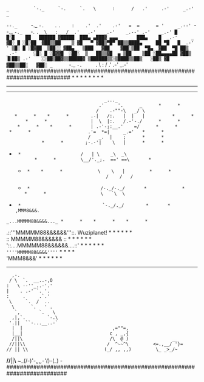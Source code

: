     _         `-._     `-.     `.   \      :      /   .'     .-'     _.-'      _
 `--._     `-._    `-.    `.  `.    :    .'  .'    .-'   =  =      = '     _.--'
      `--._    `-._   `-.   `.  \   :   /  .'   .-'   _.-'    _.--' .-'    _.-'
    █     █░█    ██   ██████ ▓█████  ███▄ ▄███▓ ▄▄▄       ███▄    █  _.-'     _
   ▓█░ █ ░█░██  ▓██▒▒██    ▒ ▓█   ▀ ▓██▒▀█▀ ██▒▒████▄     ██ ▀█   █  .-'   '
   ▒█░ █ ░█▓██  ▒██░░ ▓██▄   ▒███   ▓██    ▓██░▒██  ▀█▄  ▓██  ▀█ ██▒ _.-'     
   ░█░ █ ░█▓▓█  ░██░  ▒   ██▒▒▓█  ▄ ▒██    ▒██ ░██▄▄▄▄██ ▓██▒  ▐▌██▒ .-'   
   ░░██▒██▓▒▒█████▓ ▒██████▒▒░▒████▒▒██▒   ░██▒ ▓█   ▓██▒▒██░   ▓██░
  _      `-._     `-.     `.   \      :      /   .'     .-'     _.-'      
###########################################################################
          *      *   *      *              *      *   *      *    
   *   *         *   *         *   *         *   *         *   *      *   *      
   *   *         *   *      * * * *           * 
                                        _..._
                                      .'     '.      _      *      *
                                     /    .-""-\   _/ \  
       *      *    *      *        .-|   /:.   |  |   |          *      *
           *      *                |  \  |:.   /.-'-./      *      *
        *      *    *      *       | .-'-;:__.'    =/      *      *
     *      *                     .'=  *=|     _.='   *      *
                                  /   _.  |    ;      *      *
                 *      *        ;-.-'|    \   |      *      *
  *      *                      /   | \    _\  _\           
               *      *         \__/'._;.  ==' ==\       *          
     *      *    *      *             \    \   |         *      *
                                         /    /   /
      *      *                          /-._/-._/       *             *
            *      *                    \   `\  \
   *      *                              `-._/._/        *       *
         ,MMM8&&&.
    _...MMMMM88&&&&..._ *      *    *      *    *      *   
 .::'''MMMMM88&&&&&&'''::.  Wuziplanet! *      *    *      *    *      *   
::     MMMMM88&&&&&&     :: *      *    *      *    *      *   
'::....MMMMM88&&&&&&....::' *      *    *      *    *      *   
   `''''MMMMM88&&&&''''`                 *      *   *      *    
        'MMM8&&&'                   *      *    *      *    *      *   
 *      *    *      *    *      *    *      *    *      *   
      ,-.
     / \  `.  __..-,O
    :   \ --''_..-'.'
    |    . .-' `. '.
    :     .     .`.'
     \     `.  /  ..
      \      `.   ' .
       `,       `.   \
      ,|,`.        `-.\
     '.||  ``-...__..-`
      |  |                                 ,=""=,   
      |__|                                c , _,{                        
      /||\                                /\  @ )                __
     //||\\                              /  ^~~^\         <=.,__/ '}= 
    // || \\                            (_/ ,, ,,)         \_ _>_/~  
 __//__||__\\__                         ~\_(/-\)'-,_,_,_,-'(_)-(_) - 
##########################################################################
